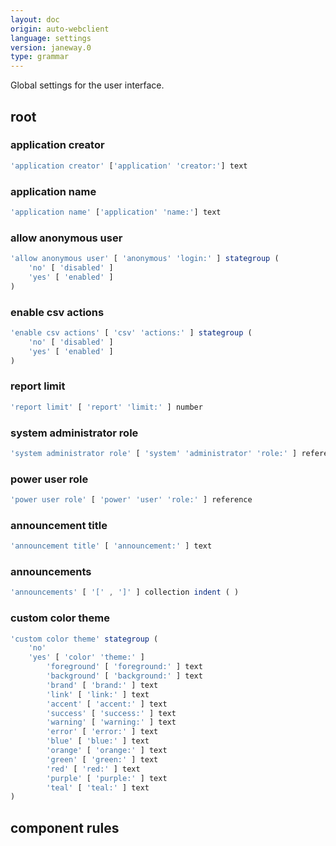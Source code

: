```yaml
---
layout: doc
origin: auto-webclient
language: settings
version: janeway.0
type: grammar
---
```


Global settings for the user interface.

## root


### application creator

```js
'application creator' ['application' 'creator:'] text
```

### application name

```js
'application name' ['application' 'name:'] text
```

### allow anonymous user

```js
'allow anonymous user' [ 'anonymous' 'login:' ] stategroup (
	'no' [ 'disabled' ]
	'yes' [ 'enabled' ]
)
```

### enable csv actions

```js
'enable csv actions' [ 'csv' 'actions:' ] stategroup (
	'no' [ 'disabled' ]
	'yes' [ 'enabled' ]
)
```

### report limit

```js
'report limit' [ 'report' 'limit:' ] number
```

### system administrator role

```js
'system administrator role' [ 'system' 'administrator' 'role:' ] reference
```

### power user role

```js
'power user role' [ 'power' 'user' 'role:' ] reference
```

### announcement title

```js
'announcement title' [ 'announcement:' ] text
```

### announcements

```js
'announcements' [ '[' , ']' ] collection indent ( )
```

### custom color theme

```js
'custom color theme' stategroup (
	'no'
	'yes' [ 'color' 'theme:' ]
		'foreground' [ 'foreground:' ] text
		'background' [ 'background:' ] text
		'brand' [ 'brand:' ] text
		'link' [ 'link:' ] text
		'accent' [ 'accent:' ] text
		'success' [ 'success:' ] text
		'warning' [ 'warning:' ] text
		'error' [ 'error:' ] text
		'blue' [ 'blue:' ] text
		'orange' [ 'orange:' ] text
		'green' [ 'green:' ] text
		'red' [ 'red:' ] text
		'purple' [ 'purple:' ] text
		'teal' [ 'teal:' ] text
)
```

## component rules

```

